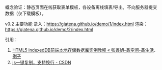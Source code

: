 概念验证：静态页面在线获取表单模板，各设备离线填表/导出，不向服务器提交数据（仅下载模板）。
  
v0.2 主要功能
录入：https://giatena.github.io/demo/1/index.html
渲染：https://giatena.github.io/demo/2/index.html
  
引用：
1. [HTML5 indexedDB前端本地存储数据库实例教程 « 张鑫旭-鑫空间-鑫生活](https://www.zhangxinxu.com/wordpress/2017/07/html5-indexeddb-js-example/)、[例子](https://www.zhangxinxu.com/study/201707/indexeddb-example.html)
2. [js一键复制，支持换行 - CSDN](https://blog.csdn.net/dingxiaowang2014/article/details/83215085)
